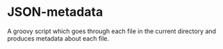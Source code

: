 # JSON-metadata
A groovy script which goes through each file in the current directory and produces metadata about each file.
